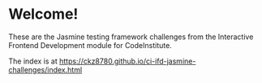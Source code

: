 # Welcome! 

These are the Jasmine testing framework challenges from the Interactive Frontend Development module for CodeInstitute.

The index is at https://ckz8780.github.io/ci-ifd-jasmine-challenges/index.html